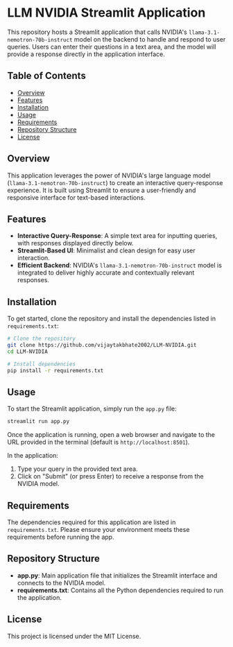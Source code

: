 # LLM NVIDIA Streamlit Application

This repository hosts a Streamlit application that calls NVIDIA's `llama-3.1-nemotron-70b-instruct` model on the backend to handle and respond to user queries. Users can enter their questions in a text area, and the model will provide a response directly in the application interface.

## Table of Contents
- [Overview](#overview)
- [Features](#features)
- [Installation](#installation)
- [Usage](#usage)
- [Requirements](#requirements)
- [Repository Structure](#repository-structure)
- [License](#license)

## Overview

This application leverages the power of NVIDIA's large language model (`llama-3.1-nemotron-70b-instruct`) to create an interactive query-response experience. It is built using Streamlit to ensure a user-friendly and responsive interface for text-based interactions.

## Features

- **Interactive Query-Response**: A simple text area for inputting queries, with responses displayed directly below.
- **Streamlit-Based UI**: Minimalist and clean design for easy user interaction.
- **Efficient Backend**: NVIDIA's `llama-3.1-nemotron-70b-instruct` model is integrated to deliver highly accurate and contextually relevant responses.

## Installation

To get started, clone the repository and install the dependencies listed in `requirements.txt`:

```bash
# Clone the repository
git clone https://github.com/vijaytakbhate2002/LLM-NVIDIA.git
cd LLM-NVIDIA

# Install dependencies
pip install -r requirements.txt
```

## Usage

To start the Streamlit application, simply run the `app.py` file:

```bash
streamlit run app.py
```

Once the application is running, open a web browser and navigate to the URL provided in the terminal (default is `http://localhost:8501`). 

In the application:
1. Type your query in the provided text area.
2. Click on "Submit" (or press Enter) to receive a response from the NVIDIA model.

## Requirements

The dependencies required for this application are listed in `requirements.txt`. Please ensure your environment meets these requirements before running the app.

## Repository Structure

- **app.py**: Main application file that initializes the Streamlit interface and connects to the NVIDIA model.
- **requirements.txt**: Contains all the Python dependencies required to run the application.

## License

This project is licensed under the MIT License.
